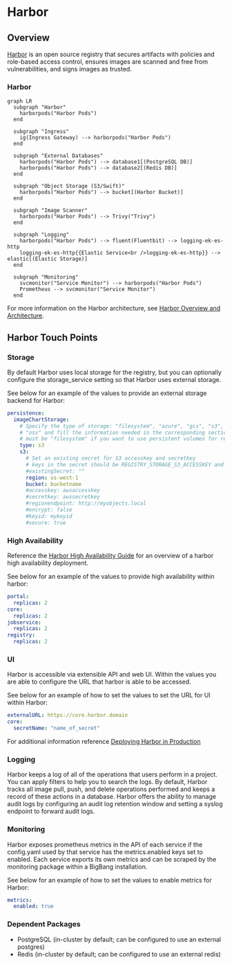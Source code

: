 # Harbor

## Overview

[Harbor](https://goharbor.io/) is an open source registry that secures artifacts with policies and role-based access control, ensures images are scanned and free from vulnerabilities, and signs images as trusted.

### Harbor

```mermaid
graph LR
  subgraph "Harbor"
    harborpods("Harbor Pods")
  end

  subgraph "Ingress"
    ig(Ingress Gateway) --> harborpods("Harbor Pods")
  end

  subgraph "External Databases"
    harborpods("Harbor Pods") --> database1[(PostgreSQL DB)]
    harborpods("Harbor Pods") --> database2[(Redis DB)]
  end

  subgraph "Object Storage (S3/Swift)"
    harborpods("Harbor Pods") --> bucket[(Harbor Bucket)]
  end

  subgraph "Image Scanner"
    harborpods("Harbor Pods") --> Trivy("Trivy")
  end

  subgraph "Logging"
    harborpods("Harbor Pods") --> fluent(Fluentbit) --> logging-ek-es-http
    logging-ek-es-http{{Elastic Service<br />logging-ek-es-http}} --> elastic[(Elastic Storage)]
  end

  subgraph "Monitoring"
    svcmonitor("Service Monitor") --> harborpods("Harbor Pods")
    Prometheus --> svcmonitor("Service Monitor")
  end
```

For more information on the Harbor architecture, see [Harbor Overview and Architecture](https://github.com/goharbor/harbor/wiki/Architecture-Overview-of-Harbor).

## Harbor Touch Points

### Storage

By default Harbor uses local storage for the registry, but you can optionally configure the storage_service setting so that Harbor uses external storage.

See below for an example of the values to provide an external storage backend for Harbor:

```yaml
persistence:
  imageChartStorage:
    # Specify the type of storage: "filesystem", "azure", "gcs", "s3", "swift",
    # "oss" and fill the information needed in the corresponding section. The type
    # must be "filesystem" if you want to use persistent volumes for registry
    type: s3
    s3:
      # Set an existing secret for S3 accesskey and secretkey
      # keys in the secret should be REGISTRY_STORAGE_S3_ACCESSKEY and REGISTRY_STORAGE_S3_SECRETKEY for registry
      #existingSecret: ""
      region: us-west-1
      bucket: bucketname
      #accesskey: awsaccesskey
      #secretkey: awssecretkey
      #regionendpoint: http://myobjects.local
      #encrypt: false
      #keyid: mykeyid
      #secure: true
```

### High Availability

Reference the [Harbor High Availability Guide](https://repo1.dso.mil/big-bang/apps/sandbox/harbor/-/blob/main/chart/docs/High%20Availability.md) for an overview of a harbor high availability deployment.

See below for an example of the values to provide high availability within harbor:

```yaml
portal:
  replicas: 2
core:
  replicas: 2
jobservice:
  replicas: 2
registry:
  replicas: 2     
```

### UI

Harbor is accessible via extensible API and web UI. Within the values you are able to configure the URL that harbor is able to be accessed.

See below for an example of how to set the values to set the URL for UI within Harbor:

```yaml
externalURL: https://core.harbor.domain
core:
  secretName: "name_of_secret"
```

For additional information reference [Deploying Harbor in Production](https://repo1.dso.mil/big-bang/apps/sandbox/harbor/-/blob/harbor-architecture/docs/production.md)

### Logging

Harbor keeps a log of all of the operations that users perform in a project. You can apply filters to help you to search the logs. By default, Harbor tracks all image pull, push, and delete operations performed and keeps a record of these actions in a database. Harbor offers the ability to manage audit logs by configuring an audit log retention window and setting a syslog endpoint to forward audit logs.

### Monitoring

Harbor exposes prometheus metrics in the API of each service if the config.yaml used by that service has the metrics.enabled keys set to enabled. Each service exports its own metrics and can be scraped by the monitoring package within a BigBang installation.

See below for an example of how to set the values to enable metrics for Harbor:

```yaml
metrics:
  enabled: true
```

### Dependent Packages

- PostgreSQL (in-cluster by default; can be configured to use an external postgres)
- Redis (in-cluster by default; can be configured to use an external redis)
